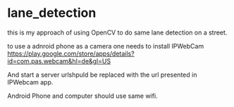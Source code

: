 # lane_detection



this is my approach of using OpenCV to do same lane detection on a street.


to use a adnroid phone as a camera one needs to install IPWebCam
https://play.google.com/store/apps/details?id=com.pas.webcam&hl=de&gl=US

And start a server urlshpuld be replaced with the url presented in IPWebcam app.

Android Phone and computer should use same wifi.

